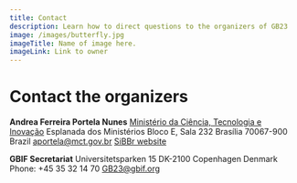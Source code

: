 ```yaml
---
title: Contact
description: Learn how to direct questions to the organizers of GB23  
image: /images/butterfly.jpg
imageTitle: Name of image here.
imageLink: Link to owner
---
```


# Contact the organizers

**Andrea Ferreira Portela Nunes**
[Ministério da Ciência, Tecnologia e Inovação](http://www.mcti.gov.br)
Esplanada dos Ministérios Bloco E, Sala 232
Brasília 70067-900
Brazil
[aportela@mct.gov.br](mailto:aportela@mct.gov.br)
[SiBBr website](http://www.sibbr.gov.br)

**GBIF Secretariat**
Universitetsparken 15
DK-2100 Copenhagen
Denmark
Phone: +45 35 32 14 70
[GB23@gbif.org](mailto:GB23@gbif.org)